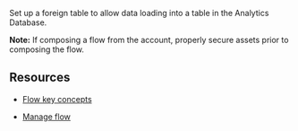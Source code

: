 
Set up a foreign table to allow data loading into a table in the Analytics Database.

**Note:** If composing a flow from the account, properly secure assets prior to composing the flow.

## Resources


-   [Flow key concepts](riq1689789992880.md)

-   [Manage flow](zzr1689789992922.md)


